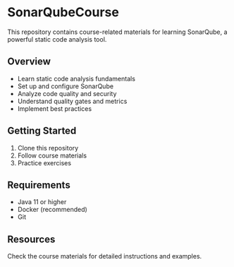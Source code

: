 # SonarQubeCourse

This repository contains course-related materials for learning SonarQube, a powerful static code analysis tool.

## Overview
- Learn static code analysis fundamentals
- Set up and configure SonarQube
- Analyze code quality and security
- Understand quality gates and metrics
- Implement best practices

## Getting Started
1. Clone this repository
2. Follow course materials
3. Practice exercises

## Requirements
- Java 11 or higher
- Docker (recommended)
- Git

## Resources
Check the course materials for detailed instructions and examples.